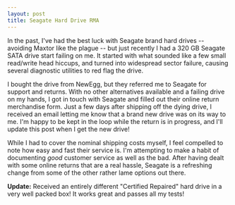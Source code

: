 ```yaml
---
layout: post
title: Seagate Hard Drive RMA
---
```

In the past, I've had the best luck with Seagate brand hard drives -- avoiding Maxtor like the plague -- but just recently I had a 320 GB Seagate SATA drive start failing on me.  It started with what sounded like a few small read/write head hiccups, and turned into widespread sector failure, causing several diagnostic utilities to red flag the drive.

I bought the drive from NewEgg, but they referred me to Seagate for support and returns.  With no other alternatives available and a failing drive on my hands, I got in touch with Seagate and filled out their online return merchandise form.  Just a few days after shipping off the dying drive, I received an email letting me know that a brand new drive was on its way to me.  I'm happy to be kept in the loop while the return is in progress, and I'll update this post when I get the new drive!

While I had to cover the nominal shipping costs myself, I feel compelled to note how easy and fast their service is.  I'm attempting to make a habit of documenting _good_ customer service as well as the bad.  After having dealt with some online returns that are a real hassle, Seagate is a refreshing change from some of the other rather lame options out there.

**Update:** Received an entirely different "Certified Repaired" hard drive in a very well packed box!  It works great and passes all my tests!
